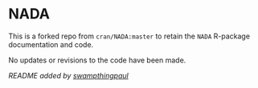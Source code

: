 
# NADA

This is a forked repo from `cran/NADA:master` to retain the `NADA`
R-package documentation and code.

No updates or revisions to the code have been made.

*README added by [swampthingpaul](https://github.com/SwampThingPaul)*
